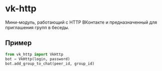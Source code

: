 # vk-http

Мини-модуль, работающий с HTTP ВКонтакте и предназначенный для приглашения групп в беседы.

## Пример
```python
from vk_http import VkHttp
bot = VkHttp(login, password)
bot.add_group_to_chat(peer_id, group_id)
```
